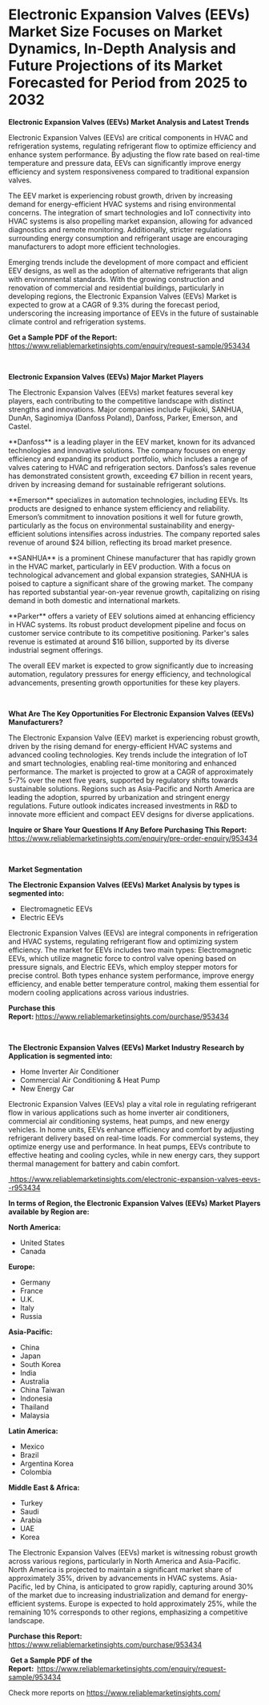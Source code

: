<p><h1>Electronic Expansion Valves (EEVs) Market Size Focuses on Market Dynamics, In-Depth Analysis and Future Projections of its Market Forecasted for Period from 2025 to 2032</h1></p><p><strong>Electronic Expansion Valves (EEVs) Market Analysis and Latest Trends</strong></p>
<p><p>Electronic Expansion Valves (EEVs) are critical components in HVAC and refrigeration systems, regulating refrigerant flow to optimize efficiency and enhance system performance. By adjusting the flow rate based on real-time temperature and pressure data, EEVs can significantly improve energy efficiency and system responsiveness compared to traditional expansion valves.</p><p>The EEV market is experiencing robust growth, driven by increasing demand for energy-efficient HVAC systems and rising environmental concerns. The integration of smart technologies and IoT connectivity into HVAC systems is also propelling market expansion, allowing for advanced diagnostics and remote monitoring. Additionally, stricter regulations surrounding energy consumption and refrigerant usage are encouraging manufacturers to adopt more efficient technologies.</p><p>Emerging trends include the development of more compact and efficient EEV designs, as well as the adoption of alternative refrigerants that align with environmental standards. With the growing construction and renovation of commercial and residential buildings, particularly in developing regions, the Electronic Expansion Valves (EEVs) Market is expected to grow at a CAGR of 9.3% during the forecast period, underscoring the increasing importance of EEVs in the future of sustainable climate control and refrigeration systems.</p></p>
<p><strong>Get a Sample PDF of the Report:&nbsp;</strong> <a href="https://www.reliablemarketinsights.com/enquiry/request-sample/953434?utm_campaign=3517&utm_medium=2&utm_source=Github&utm_content=ia&utm_term=11042025&utm_id=electronic-expansion-valves-eevs">https://www.reliablemarketinsights.com/enquiry/request-sample/953434</a></p>
<p>&nbsp;</p>
<p><strong>Electronic Expansion Valves (EEVs) Major Market Players</strong></p>
<p><p>The Electronic Expansion Valves (EEVs) market features several key players, each contributing to the competitive landscape with distinct strengths and innovations. Major companies include Fujikoki, SANHUA, DunAn, Saginomiya (Danfoss Poland), Danfoss, Parker, Emerson, and Castel.</p><p>**Danfoss** is a leading player in the EEV market, known for its advanced technologies and innovative solutions. The company focuses on energy efficiency and expanding its product portfolio, which includes a range of valves catering to HVAC and refrigeration sectors. Danfoss’s sales revenue has demonstrated consistent growth, exceeding €7 billion in recent years, driven by increasing demand for sustainable refrigerant solutions.</p><p>**Emerson** specializes in automation technologies, including EEVs. Its products are designed to enhance system efficiency and reliability. Emerson’s commitment to innovation positions it well for future growth, particularly as the focus on environmental sustainability and energy-efficient solutions intensifies across industries. The company reported sales revenue of around $24 billion, reflecting its broad market presence.</p><p>**SANHUA** is a prominent Chinese manufacturer that has rapidly grown in the HVAC market, particularly in EEV production. With a focus on technological advancement and global expansion strategies, SANHUA is poised to capture a significant share of the growing market. The company has reported substantial year-on-year revenue growth, capitalizing on rising demand in both domestic and international markets.</p><p>**Parker** offers a variety of EEV solutions aimed at enhancing efficiency in HVAC systems. Its robust product development pipeline and focus on customer service contribute to its competitive positioning. Parker's sales revenue is estimated at around $16 billion, supported by its diverse industrial segment offerings.</p><p>The overall EEV market is expected to grow significantly due to increasing automation, regulatory pressures for energy efficiency, and technological advancements, presenting growth opportunities for these key players.</p></p>
<p>&nbsp;</p>
<p><strong>What Are The Key Opportunities For Electronic Expansion Valves (EEVs) Manufacturers?</strong></p>
<p><p>The Electronic Expansion Valve (EEV) market is experiencing robust growth, driven by the rising demand for energy-efficient HVAC systems and advanced cooling technologies. Key trends include the integration of IoT and smart technologies, enabling real-time monitoring and enhanced performance. The market is projected to grow at a CAGR of approximately 5-7% over the next five years, supported by regulatory shifts towards sustainable solutions. Regions such as Asia-Pacific and North America are leading the adoption, spurred by urbanization and stringent energy regulations. Future outlook indicates increased investments in R&D to innovate more efficient and compact EEV designs for diverse applications.</p></p>
<p><strong>Inquire or Share Your Questions If Any Before Purchasing This Report:</strong> <a href="https://www.reliablemarketinsights.com/enquiry/pre-order-enquiry/953434?utm_campaign=3517&utm_medium=2&utm_source=Github&utm_content=ia&utm_term=11042025&utm_id=electronic-expansion-valves-eevs">https://www.reliablemarketinsights.com/enquiry/pre-order-enquiry/953434</a></p>
<p>&nbsp;</p>
<p><strong>Market Segmentation</strong></p>
<p><strong>The Electronic Expansion Valves (EEVs) Market Analysis by types is segmented into:</strong></p>
<p><ul><li>Electromagnetic EEVs</li><li>Electric EEVs</li></ul></p>
<p><p>Electronic Expansion Valves (EEVs) are integral components in refrigeration and HVAC systems, regulating refrigerant flow and optimizing system efficiency. The market for EEVs includes two main types: Electromagnetic EEVs, which utilize magnetic force to control valve opening based on pressure signals, and Electric EEVs, which employ stepper motors for precise control. Both types enhance system performance, improve energy efficiency, and enable better temperature control, making them essential for modern cooling applications across various industries.</p></p>
<p><strong>Purchase this Report:&nbsp;</strong><a href="https://www.reliablemarketinsights.com/purchase/953434?utm_campaign=3517&utm_medium=2&utm_source=Github&utm_content=ia&utm_term=11042025&utm_id=electronic-expansion-valves-eevs">https://www.reliablemarketinsights.com/purchase/953434</a></p>
<p>&nbsp;</p>
<p><strong>The Electronic Expansion Valves (EEVs) Market Industry Research by Application is segmented into:</strong></p>
<p><ul><li>Home Inverter Air Conditioner</li><li>Commercial Air Conditioning & Heat Pump</li><li>New Energy Car</li></ul></p>
<p><p>Electronic Expansion Valves (EEVs) play a vital role in regulating refrigerant flow in various applications such as home inverter air conditioners, commercial air conditioning systems, heat pumps, and new energy vehicles. In home units, EEVs enhance efficiency and comfort by adjusting refrigerant delivery based on real-time loads. For commercial systems, they optimize energy use and performance. In heat pumps, EEVs contribute to effective heating and cooling cycles, while in new energy cars, they support thermal management for battery and cabin comfort.</p></p>
<p><a href="https://www.reliablemarketinsights.com/electronic-expansion-valves-eevs--r953434?utm_campaign=3517&utm_medium=2&utm_source=Github&utm_content=ia&utm_term=11042025&utm_id=electronic-expansion-valves-eevs">&nbsp;https://www.reliablemarketinsights.com/electronic-expansion-valves-eevs--r953434</a></p>
<p><strong>In terms of Region, the Electronic Expansion Valves (EEVs) Market Players available by Region are:</strong></p>
<p>
    <p> <strong> North America: </strong>
        <ul>
            <li>United States</li>
            <li>Canada</li>
        </ul>
        </p> 
    <p> <strong> Europe: </strong>
        <ul>
            <li>Germany</li>
            <li>France</li>
            <li>U.K.</li>
            <li>Italy</li>
            <li>Russia</li>
        </ul>
        </p> 
    <p> <strong> Asia-Pacific: </strong>
        <ul>
            <li>China</li>
            <li>Japan</li>
            <li>South Korea</li>
            <li>India</li>
            <li>Australia</li>
            <li>China Taiwan</li>
            <li>Indonesia</li>
            <li>Thailand</li>
            <li>Malaysia</li>
        </ul>
        </p> 
    <p> <strong> Latin America: </strong>
        <ul>
            <li>Mexico</li>
            <li>Brazil</li>
            <li>Argentina Korea</li>
            <li>Colombia</li>
        </ul>
        </p> 
    <p> <strong> Middle East & Africa: </strong>
        <ul>
            <li>Turkey</li>
            <li>Saudi</li>
            <li>Arabia</li>
            <li>UAE</li>
            <li>Korea</li>
        </ul>
    </p>
    </p>
<p><p>The Electronic Expansion Valves (EEVs) market is witnessing robust growth across various regions, particularly in North America and Asia-Pacific. North America is projected to maintain a significant market share of approximately 35%, driven by advancements in HVAC systems. Asia-Pacific, led by China, is anticipated to grow rapidly, capturing around 30% of the market due to increasing industrialization and demand for energy-efficient systems. Europe is expected to hold approximately 25%, while the remaining 10% corresponds to other regions, emphasizing a competitive landscape.</p></p>
<p><strong>Purchase this Report: </strong><a href="https://www.reliablemarketinsights.com/purchase/953434?utm_campaign=3517&utm_medium=2&utm_source=Github&utm_content=ia&utm_term=11042025&utm_id=electronic-expansion-valves-eevs">https://www.reliablemarketinsights.com/purchase/953434</a></p>
<p>&nbsp;<strong>Get a Sample PDF of the Report:&nbsp;&nbsp;</strong><a href="https://www.reliablemarketinsights.com/enquiry/request-sample/953434?utm_campaign=3517&utm_medium=2&utm_source=Github&utm_content=ia&utm_term=11042025&utm_id=electronic-expansion-valves-eevs">https://www.reliablemarketinsights.com/enquiry/request-sample/953434</a></p>
<p><strong></strong></p>
<p>Check more reports on <a href="https://www.reliablemarketinsights.com/?utm_campaign=3517&utm_medium=2&utm_source=Github&utm_content=ia&utm_term=11042025&utm_id=electronic-expansion-valves-eevs">https://www.reliablemarketinsights.com/</a></p>